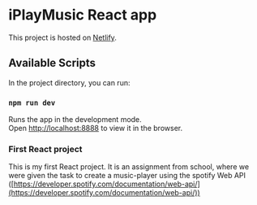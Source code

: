 # iPlayMusic React app

This project is hosted on [Netlify](https://www.netlify.com/).

## Available Scripts

In the project directory, you can run:

### `npm run dev`

Runs the app in the development mode.\
Open [http://localhost:8888](http://localhost:8888) to view it in the browser.

### First React project

This is my first React project. It is an assignment from school, where we were given the task to create a music-player using the spotify Web API ([https://developer.spotify.com/documentation/web-api/](https://developer.spotify.com/documentation/web-api/))